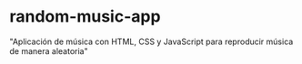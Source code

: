 # random-music-app
"Aplicación de música con HTML, CSS y JavaScript para reproducir música de manera aleatoria"
